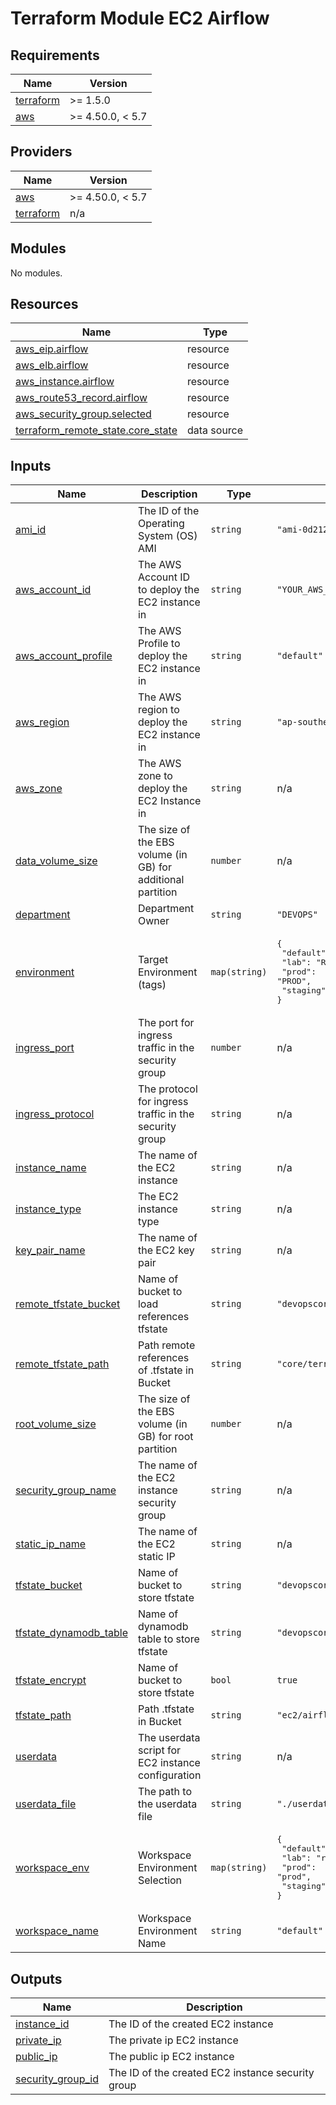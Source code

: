 # Terraform Module EC2 Airflow

<!-- BEGIN_TF_DOCS -->
## Requirements

| Name | Version |
|------|---------|
| <a name="requirement_terraform"></a> [terraform](#requirement\_terraform) | >= 1.5.0 |
| <a name="requirement_aws"></a> [aws](#requirement\_aws) | >= 4.50.0, < 5.7 |

## Providers

| Name | Version |
|------|---------|
| <a name="provider_aws"></a> [aws](#provider\_aws) | >= 4.50.0, < 5.7 |
| <a name="provider_terraform"></a> [terraform](#provider\_terraform) | n/a |

## Modules

No modules.

## Resources

| Name | Type |
|------|------|
| [aws_eip.airflow](https://registry.terraform.io/providers/opentofu/aws/latest/docs/resources/eip) | resource |
| [aws_elb.airflow](https://registry.terraform.io/providers/opentofu/aws/latest/docs/resources/elb) | resource |
| [aws_instance.airflow](https://registry.terraform.io/providers/opentofu/aws/latest/docs/resources/instance) | resource |
| [aws_route53_record.airflow](https://registry.terraform.io/providers/opentofu/aws/latest/docs/resources/route53_record) | resource |
| [aws_security_group.selected](https://registry.terraform.io/providers/opentofu/aws/latest/docs/resources/security_group) | resource |
| [terraform_remote_state.core_state](https://registry.terraform.io/providers/hashicorp/terraform/latest/docs/data-sources/remote_state) | data source |

## Inputs

| Name | Description | Type | Default | Required |
|------|-------------|------|---------|:--------:|
| <a name="input_ami_id"></a> [ami\_id](#input\_ami\_id) | The ID of the Operating System (OS) AMI | `string` | `"ami-0d21214905506a7f4"` | no |
| <a name="input_aws_account_id"></a> [aws\_account\_id](#input\_aws\_account\_id) | The AWS Account ID to deploy the EC2 instance in | `string` | `"YOUR_AWS_ACCOUNT"` | no |
| <a name="input_aws_account_profile"></a> [aws\_account\_profile](#input\_aws\_account\_profile) | The AWS Profile to deploy the EC2 instance in | `string` | `"default"` | no |
| <a name="input_aws_region"></a> [aws\_region](#input\_aws\_region) | The AWS region to deploy the EC2 instance in | `string` | `"ap-southeast-1"` | no |
| <a name="input_aws_zone"></a> [aws\_zone](#input\_aws\_zone) | The AWS zone to deploy the EC2 Instance in | `string` | n/a | yes |
| <a name="input_data_volume_size"></a> [data\_volume\_size](#input\_data\_volume\_size) | The size of the EBS volume (in GB) for additional partition | `number` | n/a | yes |
| <a name="input_department"></a> [department](#input\_department) | Department Owner | `string` | `"DEVOPS"` | no |
| <a name="input_environment"></a> [environment](#input\_environment) | Target Environment (tags) | `map(string)` | <pre>{<br>  "default": "DEF",<br>  "lab": "RND",<br>  "prod": "PROD",<br>  "staging": "STG"<br>}</pre> | no |
| <a name="input_ingress_port"></a> [ingress\_port](#input\_ingress\_port) | The port for ingress traffic in the security group | `number` | n/a | yes |
| <a name="input_ingress_protocol"></a> [ingress\_protocol](#input\_ingress\_protocol) | The protocol for ingress traffic in the security group | `string` | n/a | yes |
| <a name="input_instance_name"></a> [instance\_name](#input\_instance\_name) | The name of the EC2 instance | `string` | n/a | yes |
| <a name="input_instance_type"></a> [instance\_type](#input\_instance\_type) | The EC2 instance type | `string` | n/a | yes |
| <a name="input_key_pair_name"></a> [key\_pair\_name](#input\_key\_pair\_name) | The name of the EC2 key pair | `string` | n/a | yes |
| <a name="input_remote_tfstate_bucket"></a> [remote\_tfstate\_bucket](#input\_remote\_tfstate\_bucket) | Name of bucket to load references tfstate | `string` | `"devopscorner-tf-remote-state"` | no |
| <a name="input_remote_tfstate_path"></a> [remote\_tfstate\_path](#input\_remote\_tfstate\_path) | Path remote references of .tfstate in Bucket | `string` | `"core/terraform.tfstate"` | no |
| <a name="input_root_volume_size"></a> [root\_volume\_size](#input\_root\_volume\_size) | The size of the EBS volume (in GB) for root partition | `number` | n/a | yes |
| <a name="input_security_group_name"></a> [security\_group\_name](#input\_security\_group\_name) | The name of the EC2 instance security group | `string` | n/a | yes |
| <a name="input_static_ip_name"></a> [static\_ip\_name](#input\_static\_ip\_name) | The name of the EC2 static IP | `string` | n/a | yes |
| <a name="input_tfstate_bucket"></a> [tfstate\_bucket](#input\_tfstate\_bucket) | Name of bucket to store tfstate | `string` | `"devopscorner-tf-remote-state"` | no |
| <a name="input_tfstate_dynamodb_table"></a> [tfstate\_dynamodb\_table](#input\_tfstate\_dynamodb\_table) | Name of dynamodb table to store tfstate | `string` | `"devopscorner-tf-state-lock"` | no |
| <a name="input_tfstate_encrypt"></a> [tfstate\_encrypt](#input\_tfstate\_encrypt) | Name of bucket to store tfstate | `bool` | `true` | no |
| <a name="input_tfstate_path"></a> [tfstate\_path](#input\_tfstate\_path) | Path .tfstate in Bucket | `string` | `"ec2/airflow/terraform.tfstate"` | no |
| <a name="input_userdata"></a> [userdata](#input\_userdata) | The userdata script for EC2 instance configuration | `string` | n/a | yes |
| <a name="input_userdata_file"></a> [userdata\_file](#input\_userdata\_file) | The path to the userdata file | `string` | `"./userdata/ubuntu.sh"` | no |
| <a name="input_workspace_env"></a> [workspace\_env](#input\_workspace\_env) | Workspace Environment Selection | `map(string)` | <pre>{<br>  "default": "default",<br>  "lab": "rnd",<br>  "prod": "prod",<br>  "staging": "staging"<br>}</pre> | no |
| <a name="input_workspace_name"></a> [workspace\_name](#input\_workspace\_name) | Workspace Environment Name | `string` | `"default"` | no |

## Outputs

| Name | Description |
|------|-------------|
| <a name="output_instance_id"></a> [instance\_id](#output\_instance\_id) | The ID of the created EC2 instance |
| <a name="output_private_ip"></a> [private\_ip](#output\_private\_ip) | The private ip EC2 instance |
| <a name="output_public_ip"></a> [public\_ip](#output\_public\_ip) | The public ip EC2 instance |
| <a name="output_security_group_id"></a> [security\_group\_id](#output\_security\_group\_id) | The ID of the created EC2 instance security group |
<!-- END_TF_DOCS -->